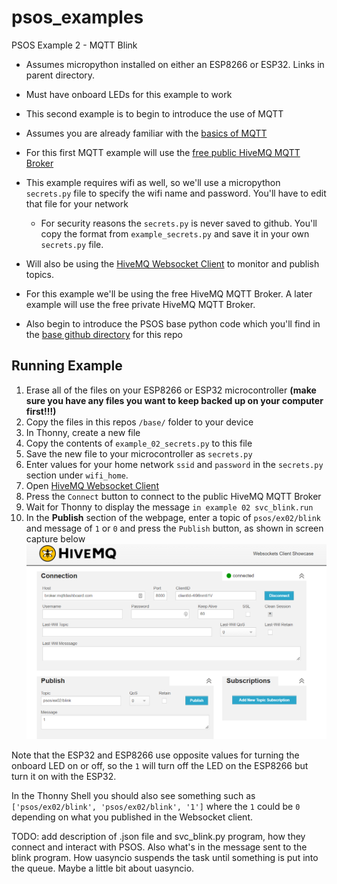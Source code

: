 # psos_examples
PSOS Example 2 - MQTT Blink

- Assumes micropython installed on either an ESP8266 or ESP32. Links in parent directory.
- Must have onboard LEDs for this example to work
- This second example is to begin to introduce the use of MQTT
- Assumes you are already familiar with the [basics of MQTT](https://randomnerdtutorials.com/what-is-mqtt-and-how-it-works/)

- For this first MQTT example will use the [free public HiveMQ MQTT Broker](https://www.hivemq.com/public-mqtt-broker/)

- This example requires wifi as well, so we'll use a micropython `secrets.py` file to specify the wifi name and password. You'll have to edit that file for your network
    - For security reasons the `secrets.py` is never saved to github. You'll  copy the format from `example_secrets.py` and save it in your own `secrets.py` file.
- Will also be using the [HiveMQ Websocket Client](http://www.hivemq.com/demos/websocket-client/) to monitor and publish topics.

- For this example we'll be using the free HiveMQ MQTT Broker. A later example will use the free private HiveMQ MQTT Broker.
- Also begin to introduce the PSOS base python code which you'll find in the [base github directory](../base/) for this repo

## Running Example

1. Erase all of the files on your ESP8266 or ESP32 microcontroller **(make sure you have any files you want to keep backed up on your computer first!!!)**
2. Copy the files in this repos `/base/` folder to your device
3. In Thonny, create a new file
4. Copy the contents of `example_02_secrets.py` to this file
5. Save the new file to your microcontroller as `secrets.py`
6. Enter values for your home network `ssid` and `password` in the `secrets.py` section under `wifi_home`.
6. Open [HiveMQ Websocket Client](http://www.hivemq.com/demos/websocket-client/)
7. Press the `Connect` button to connect to the public HiveMQ MQTT Broker
8. Wait for Thonny to display the message `in example 02 svc_blink.run`
8. In the **Publish** section of the webpage, enter a topic of `psos/ex02/blink` and message of `1` or `0` and press the `Publish` button, as shown in screen capture below
![image info](../images/ex02_hivemq_websocket_client.png)

Note that the ESP32 and ESP8266 use opposite values for turning the onboard LED on or off, so the `1` will turn off the LED on the ESP8266 but turn it on with the ESP32.

In the Thonny Shell you should also see something such as `['psos/ex02/blink', 'psos/ex02/blink', '1']` where the `1` could be `0` depending on what you published in the Websocket client.

TODO: add description of .json file and svc_blink.py program, how they connect and interact with PSOS. Also what's in the message sent to the blink program. How uasyncio suspends the task until something is put into the queue. Maybe a little bit about uasyncio.